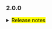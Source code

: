 <!--
 Licensed to the Apache Software Foundation (ASF) under one or more
 contributor license agreements.  See the NOTICE file distributed with
 this work for additional information regarding copyright ownership.
 The ASF licenses this file to You under the Apache License, Version 2.0
 (the "License"); you may not use this file except in compliance with
 the License.  You may obtain a copy of the License at

     http://www.apache.org/licenses/LICENSE-2.0

 Unless required by applicable law or agreed to in writing, software
 distributed under the License is distributed on an "AS IS" BASIS,
 WITHOUT WARRANTIES OR CONDITIONS OF ANY KIND, either express or implied.
 See the License for the specific language governing permissions and
 limitations under the License.
 -->

### 2.0.0

<details>	
  <summary><mark>Release notes</mark></summary>

### Seata-go 2.0.0

Seata-go 2.0.0 Released.

Seata-go is an easy-to-use, high-performance, open source distributed transaction solution.

The version is updated as follows:

### feature：

- [[#659](https://github.com/apache/incubator-seata-go/pull/659)] support compress for AT undo log
- [[#574](https://github.com/apache/incubator-seata-go/pull/574)] support file and nacos service registry
- [[#584](https://github.com/apache/incubator-seata-go/pull/584)] support the ConsistentHash load balancing strategy in the remoting module
- [[#585](https://github.com/apache/incubator-seata-go/pull/585)] support the LeastActive load balancing strategy in the remoting module
- [[#605](https://github.com/apache/incubator-seata-go/pull/605)] support the discovery service of Etcd
- [[#622](https://github.com/apache/incubator-seata-go/pull/622)] add round robin strategy of remote call
- [[#691](https://github.com/apache/incubator-seata-go/pull/691)] support protobuf undo log parser
- [[#738](https://github.com/apache/incubator-seata-go/pull/738)] remove session when send heart beat message failed
- [[#739](https://github.com/apache/incubator-seata-go/pull/739)] support automatic refresh functionality for table meta cache

### bugfix：

- [[#540](https://github.com/apache/incubator-seata-go/pull/540)] fix init XA panic bug
- [[#590](https://github.com/apache/incubator-seata-go/pull/590)] fix some repo error
- [[#595](https://github.com/apache/incubator-seata-go/pull/595)] check the response error is nil for commit or rollback
- [[#607](https://github.com/apache/incubator-seata-go/pull/607)] fix the bug of jackson serialize
- [[#665](https://github.com/apache/incubator-seata-go/pull/665)] reclaim the heartbeat response message to avoid memory leakage of GettyRemoting.future
- [[#672](https://github.com/apache/incubator-seata-go/pull/672)] fix AT rollback bug
- [[#674](https://github.com/apache/incubator-seata-go/pull/674)] fix XA rollback bug
- [[#690](https://github.com/apache/incubator-seata-go/pull/690)] fix AT undo log jackson parser not found bug
- [[#701](https://github.com/apache/incubator-seata-go/pull/701)] fix the InsertOnDuplicateUpdate is an issue with bypassing modifying the primary key
- [[#717](https://github.com/apache/incubator-seata-go/pull/717)] support XA report state to TC
- [[#724](https://github.com/apache/incubator-seata-go/pull/724)] support ParenthesesExpr for SQL parser
- [[#736](https://github.com/apache/incubator-seata-go/pull/736)] fix SQL statement not closed's bug
- [[#743](https://github.com/apache/incubator-seata-go/pull/743)] fix bug of gomonkey
- [[#749](https://github.com/apache/incubator-seata-go/pull/749)] fix bug of heart beat


### optimize:

- [[#576](https://github.com/apache/incubator-seata-go/pull/576)]  use mirromutth/mysql-action instead of icomponent/mysql-action
- [[#594](https://github.com/apache/incubator-seata-go/pull/594)] optimize the log of branch commit procesor
- [[#621](https://github.com/apache/incubator-seata-go/pull/621)] add codeql for ci
- [[#631](https://github.com/apache/incubator-seata-go/pull/631)] upgrade crypto version from 0.9.0 to 0.17.0
- [[#652](https://github.com/apache/incubator-seata-go/pull/652)] upgrade gRPC version from 1.51.0 ro 1.56.3
- [[#667](https://github.com/apache/incubator-seata-go/pull/667)] change mailbox of issues and pull requests from dev to notifications
- [[#678](https://github.com/apache/incubator-seata-go/pull/678)] rename module name to seata.apache.org/seata-go
- [[#679](https://github.com/apache/incubator-seata-go/pull/679)] upgrade getty version from 1.4.9 to 1.4.10
- [[#714](https://github.com/apache/incubator-seata-go/pull/714)] optimize the speed of build lock key
- [[#719](https://github.com/apache/incubator-seata-go/pull/719)] only save insertd filed when execute insert SQL in AT
- [[#721](https://github.com/apache/incubator-seata-go/pull/721)] fix the issue where the translation bot is not working

### test:

- [[#570](https://github.com/apache/incubator-seata-go/pull/570)] add collection unit test
- [[#571](https://github.com/apache/incubator-seata-go/pull/571)] add convert unit test
- [[#572](https://github.com/apache/incubator-seata-go/pull/572)] add reflectx unit test
- [[#5835f0](https://github.com/apache/incubator-seata-go/commit/5835f09ecfd6edeb04c2961163bc4460f578e942)] add random loadbalance unit test
- [[#599](https://github.com/apache/incubator-seata-go/pull/599)] add xid loadbalance unit test


### doc:
- [[#614](https://github.com/apache/incubator-seata-go/pull/614)] upgrade the unknown license dependency
- [[#632](https://github.com/apache/incubator-seata-go/pull/632)] add ASF basic config
- [[#633](https://github.com/apache/incubator-seata-go/pull/633)] optimize ASF basic config to remove th context check
- [[#644](https://github.com/apache/incubator-seata-go/pull/644)] optimize readme file
- [[#686](https://github.com/apache/incubator-seata-go/pull/686)] add more linter in ci
- [[#737](https://github.com/apache/incubator-seata-go/pull/737)] modify the readme file and update the currently completed work


### contributors:

Thanks to these contributors for their code commits. Please report an unintended omission.

- [luky116](https://github.com/luky116)
- [Code-Fight](https://github.com/Code-Fight)
- [wt-better](https://github.com/wt-better)
- [luweiqianyi](https://github.com/luweiqianyi)
- [wang1309](https://github.com/wang1309)
- [576470954](https://github.com/576470954)
- [No-SilverBullet](https://github.com/No-SilverBullet)
- [solisamicus](https://github.com/solisamicus)
- [marsevilspirit](https://github.com/marsevilspirit)
- [lxfeng1997](https://github.com/lxfeng1997)
- [AlexStocks](https://github.com/AlexStocks)
- [smiletrl](https://github.com/smiletrl)
- [ptyin](https://github.com/ptyin)
- [yizhibian](https://github.com/yizhibian)
- [oldmee](https://github.com/oldmee)
- [air-3](https://github.com/air-3)
- [slievrly](https://github.com/slievrly)
- [xjlgod](https://github.com/xjlgod)
- [baerwang](https://github.com/baerwang)
- [xyombo](https://github.com/xyombo)
- [testwill](https://github.com/testwill)
- [jasondeng1997](https://github.com/jasondeng1997)
- [jsbxyyx](https://github.com/jsbxyyx)
- [iSuperCoder](https://github.com/iSuperCoder)
- [georgehao](https://github.com/georgehao)
- [liuyuecai](https://github.com/liuyuecai)
- [106umao](https://github.com/106umao)
- [FinnTew](https://github.com/FinnTew)
- [funky-eyes](https://github.com/funky-eyes)
- [tanzegen](https://github.com/tanzegen)
- [lovepoem](https://github.com/lovepoem)


Also, we receive many valuable issues, questions and advices from our community. Thanks all.

</detail>